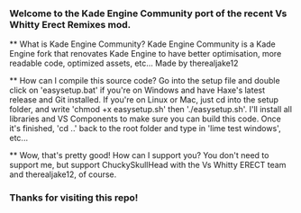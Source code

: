 ### Welcome to the Kade Engine Community port of the recent Vs Whitty Erect Remixes mod.

** What is Kade Engine Community?
Kade Engine Community is a Kade Engine fork that renovates Kade Engine to have better optimisation, more readable code, optimized assets, etc... 
Made by therealjake12

** How can I compile this source code? 
Go into the setup file and double click on 'easysetup.bat' if you're on Windows and have Haxe's latest release and Git installed.
If you're on Linux or Mac, just cd into the setup folder, and write 'chmod +x easysetup.sh' then './easysetup.sh'.
I'll install all libraries and VS Components to make sure you can build this code. 
Once it's finished, 'cd ..' back to the root folder and type in 'lime test windows', etc... 


** Wow, that's pretty good! How can I support you? 
You don't need to support me, but support ChuckySkullHead with the Vs Whitty ERECT team and therealjake12, of course. 


### Thanks for visiting this repo! 